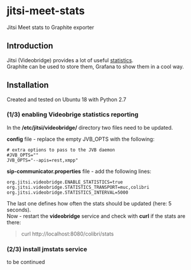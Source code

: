 # jitsi-meet-stats
Jitsi Meet stats to Graphite exporter

## Introduction
Jitsi (Videobridge) provides a lot of useful [statistics](https://github.com/jitsi/jitsi-videobridge/blob/master/doc/statistics.md).  
Graphite can be used to store them, Grafana to show them in a cool way.  

## Installation

Created and tested on Ubuntu 18 with Python 2.7

### (1/3) enabling Videobrige statistics reporting

In the **/etc/jitsi/videobridge/** directory two files need to be updated.  

**config** file - replace the empty JVB_OPTS with the following:  

```
# extra options to pass to the JVB daemon
#JVB_OPTS=""
JVB_OPTS="--apis=rest,xmpp"
```

**sip-communicator.properties** file - add the following lines:

```
org.jitsi.videobridge.ENABLE_STATISTICS=true
org.jitsi.videobridge.STATISTICS_TRANSPORT=muc,colibri
org.jitsi.videobridge.STATISTICS_INTERVAL=5000
```

The last one defines how often the stats should be updated (here: 5 seconds).  
Now - restart the **videobridge** service and check with **curl** if the stats are there:

> curl http://localhost:8080/colibri/stats

### (2/3) install jmstats service

to be continued





